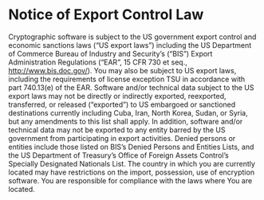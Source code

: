 Notice of Export Control Law  
============================
Cryptographic software is subject to the US government export control and
economic sanctions laws (“US export laws”) including the US Department of
Commerce Bureau of Industry and Security’s (“BIS”) Export Administration
Regulations (“EAR”, 15 CFR 730 et seq., http://www.bis.doc.gov/).  You may
also be subject to US export laws, including the requirements of license
exception TSU in accordance with part 740.13(e) of the EAR.  Software
and/or technical data subject to the US export laws may not be directly or
indirectly exported, reexported, transferred, or released (“exported”) to
US embargoed or sanctioned destinations currently including Cuba, Iran,
North Korea, Sudan, or Syria, but any amendments to this list shall apply.
In addition, software and/or technical data may not be exported to any
entity barred by the US government from participating in export activities.
Denied persons or entities include those listed on BIS’s Denied Persons and
Entities Lists, and the US Department of Treasury’s Office of Foreign
Assets Control’s Specially Designated Nationals List.  The country in which
you are currently located may have restrictions on the import, possession,
use of encryption software. You are responsible for compliance with the
laws where You are located.
 
